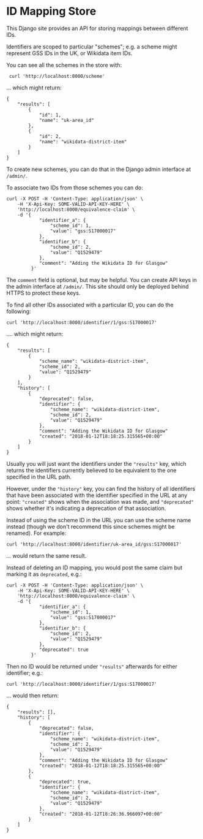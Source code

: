 # ID Mapping Store

This Django site provides an API for storing mappings between
different IDs.

Identifiers are scoped to particular "schemes"; e.g. a scheme
might represent GSS IDs in the UK, or Wikidata item IDs.

You can see all the schemes in the store with:

     curl 'http://localhost:8000/scheme'

... which might return:

    {
        "results": [
            {
                "id": 1,
                "name": "uk-area_id"
            },
            {
                "id": 2,
                "name": "wikidata-district-item"
            }
        ]
    }

To create new schemes, you can do that in the Django admin
interface at `/admin/`.

To associate two IDs from those schemes you can do:

    curl -X POST -H 'Content-Type: application/json' \
        -H 'X-Api-Key: SOME-VALID-API-KEY-HERE' \
        'http://localhost:8000/equivalence-claim' \
        -d '{
                "identifier_a": {
                    "scheme_id": 1,
                    "value": "gss:S17000017"
                },
                "identifier_b": {
                    "scheme_id": 2,
                    "value": "Q1529479"
                },
                "comment": "Adding the Wikidata ID for Glasgow"
             }'

The `comment` field is optional, but may be helpful.
You can create API keys in the admin interface at
`/admin/`. This site should only be deployed behind HTTPS to
protect these keys.

To find all other IDs associated with a particular ID, you can
do the following:

    curl 'http://localhost:8000/identifier/1/gss:S17000017'

.... which might return:

    {
        "results": [
            {
                "scheme_name": "wikidata-district-item",
                "scheme_id": 2,
                "value": "Q1529479"
            }
        ],
        "history": [
            {
                "deprecated": false,
                "identifier": {
                    "scheme_name": "wikidata-district-item",
                    "scheme_id": 2,
                    "value": "Q1529479"
                },
                "comment": "Adding the Wikidata ID for Glasgow"
                "created": "2018-01-12T18:18:25.315565+00:00"
            }
        ]
    }

Usually you will just want the identifiers under the `"results"`
key, which returns the identifiers currently believed to be
equivalent to the one specified in the URL path.

However, under the `"history"` key, you can find the history of
all identifiers that have been associated with the identifier
specified in the URL at any point: `"created"` shows when the
association was made, and `"deprecated"` shows whether it's
indicating a deprecation of that association.

Instead of using the scheme ID in the URL you can use the scheme
name instead (though we don't recommend this since schemes might
be renamed). For example:

    curl 'http://localhost:8000/identifier/uk-area_id/gss:S17000017'

... would return the same result.

Instead of deleting an ID mapping, you would post the same claim
but marking it as `deprecated`, e.g.:

    curl -X POST -H 'Content-Type: application/json' \
        -H 'X-Api-Key: SOME-VALID-API-KEY-HERE' \
        'http://localhost:8000/equivalence-claim' \
        -d '{
                "identifier_a": {
                    "scheme_id": 1,
                    "value": "gss:S17000017"
                },
                "identifier_b": {
                    "scheme_id": 2,
                    "value": "Q1529479"
                },
                "deprecated": true
             }'

Then no ID would be returned under `"results"` afterwards for
either identifier; e.g.:

    curl 'http://localhost:8000/identifier/1/gss:S17000017'

... would then return:

    {
        "results": [],
        "history": [
            {
                "deprecated": false,
                "identifier": {
                    "scheme_name": "wikidata-district-item",
                    "scheme_id": 2,
                    "value": "Q1529479"
                },
                "comment": "Adding the Wikidata ID for Glasgow"
                "created": "2018-01-12T18:18:25.315565+00:00"
            },
            {
                "deprecated": true,
                "identifier": {
                    "scheme_name": "wikidata-district-item",
                    "scheme_id": 2,
                    "value": "Q1529479"
                },
                "created": "2018-01-12T18:26:36.966097+00:00"
            }
        ]
    }
